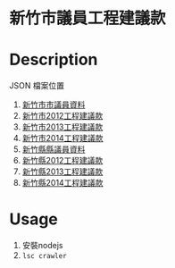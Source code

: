 # 新竹市議員工程建議款

# Description

JSON 檔案位置
1. [新竹市市議員資料](json/councilors.json)
2. [新竹市2012工程建議款](json/suggestion-2012.json)
3. [新竹市2013工程建議款](json/suggestion-2013.json)
4. [新竹市2014工程建議款](json/suggestion-2014.json)
5. [新竹縣縣議員資料](json/hcc-councilors/json)
6. [新竹縣2012工程建議款](json/hcc-suggestion-2012.json)
7. [新竹縣2013工程建議款](json/hcc-suggestion-2012.json)
8. [新竹縣2014工程建議款](json/hcc-suggestion-2012.json)

# Usage
1. 安裝nodejs
2. `lsc crawler`

